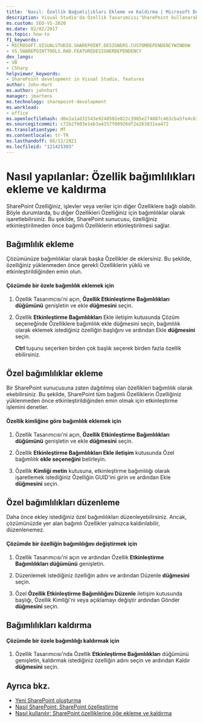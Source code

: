 ```yaml
---
title: 'Nasıl: Özellik Bağımlılıkları Ekleme ve Kaldırma | Microsoft Docs'
description: Visual Studio'da Özellik Tasarımcısı'SharePoint kullanarak SharePoint çözümünüze özellik bağımlılıkları ekleme ve kaldırmayı Visual Studio.
ms.custom: SEO-VS-2020
ms.date: 02/02/2017
ms.topic: how-to
f1_keywords:
- MICROSOFT.VISUALSTUDIO.SHAREPOINT.DESIGNERS.CUSTOMDEPENDENCYWINDOW
- VS.SHAREPOINTTOOLS.RAD.FEATUREDESIGNERDEPENDENCY
dev_langs:
- VB
- CSharp
helpviewer_keywords:
- SharePoint development in Visual Studio, features
author: John-Hart
ms.author: johnhart
manager: jmartens
ms.technology: sharepoint-development
ms.workload:
- office
ms.openlocfilehash: d0e2a1ad31543e9248502e822c3905e274887c463cba5fe4c63c0b4c4acbb5c1
ms.sourcegitcommit: c72b2f603e1eb3a4157f00926df2e263831ea472
ms.translationtype: MT
ms.contentlocale: tr-TR
ms.lasthandoff: 08/12/2021
ms.locfileid: "121425303"
---
```

# <a name="how-to-add-and-remove-feature-dependencies"></a>Nasıl yapılanlar: Özellik bağımlılıkları ekleme ve kaldırma
  SharePoint Özelliğiniz, işlevler veya veriler için diğer Özelliklere bağlı olabilir. Böyle durumlarda, bu diğer Özellikleri Özelliğiniz için bağımlılıklar olarak işaretlebilirsiniz. Bu şekilde, SharePoint sunucusu, özelliğiniz etkinleştirilmeden önce bağımlı Özelliklerin etkinleştirilmesi sağlar.

## <a name="add-dependencies"></a>Bağımlılık ekleme
 Çözümünüze bağımlılıklar olarak başka Özellikler de eklersiniz. Bu şekilde, özelliğiniz yüklenmeden önce gerekli Özelliklerin yüklü ve etkinleştirildiğinden emin olun.

#### <a name="to-add-a-dependency-on-a-feature-in-the-solution"></a>Çözümde bir özele bağımlılık eklemek için

1. Özellik Tasarımcısı'ni açın, **Özellik Etkinleştirme Bağımlılıkları düğümünü** genişletin ve ekle **düğmesini** seçin.

2. Özellik **Etkinleştirme Bağımlılıkları** Ekle iletişim kutusunda  Çözüm seçeneğinde Özelliklere bağımlılık ekle düğmesini seçin, bağımlılık olarak eklemek istediğiniz özelliğin başlığını ve ardından Ekle **düğmesini** seçin.

     **Ctrl** tuşunu seçerken birden çok başlık seçerek birden fazla özellik ebilirsiniz.

## <a name="addi-custom-dependencies"></a>Özel bağımlılıklar ekleme
 Bir SharePoint sunucusuna zaten dağıtılmış olan özellikleri bağımlılık olarak ekebilirsiniz. Bu şekilde, SharePoint tüm bağımlı Özelliklerin Özelliğiniz yüklenmeden önce etkinleştirildiğinden emin olmak için etkinleştirme işlemini denetler.

#### <a name="to-add-a-dependency-by-the-feature-id"></a>Özellik kimliğine göre bağımlılık eklemek için

1. Özellik Tasarımcısı'ni açın, **Özellik Etkinleştirme Bağımlılıkları düğümünü** genişletin ve ekle **düğmesini** seçin.

2. Özellik **Etkinleştirme Bağımlılıkları Ekle iletişim** kutusunda Özel bağımlılık **ekle seçeneğini** belirleyin.

3. Özellik **Kimliği metin** kutusuna, etkinleştirme bağımlılığı olarak işaretlemek istediğiniz Özelliğin GUID'ini girin ve ardından Ekle **düğmesini** seçin.

## <a name="edit-custom-dependencies"></a>Özel bağımlılıkları düzenleme
 Daha önce ekley istediğiniz özel bağımlılıkları düzenleyebilirsiniz. Ancak, çözümünüzde yer alan bağımlı Özellikler yalnızca kaldırılabilir, düzenlenemez.

#### <a name="to-change-a-dependency-on-a-feature-in-the-solution"></a>Çözümde bir özelliğin bağımlılığını değiştirmek için

1. Özellik Tasarımcısı'ni açın ve ardından Özellik **Etkinleştirme Bağımlılıkları düğümünü** genişletin.

2. Düzenlemek istediğiniz özelliğin adını ve ardından Düzenle **düğmesini** seçin.

3. Özel **Özellik Etkinleştirme Bağımlılığını Düzenle** iletişim kutusunda başlığı, Özellik Kimliği'ni veya açıklamayı değiştir ardından Gönder **düğmesini** seçin.

## <a name="remove-dependencies"></a>Bağımlılıkları kaldırma

#### <a name="to-remove-a-dependency-on-a-feature-in-the-solution"></a>Çözümde bir özele bağımlılığı kaldırmak için

1. Özellik Tasarımcısı'nda Özellik **Etkinleştirme Bağımlılıkları** düğümünü genişletin, kaldırmak istediğiniz özelliğin adını seçin ve ardından Kaldır **düğmesini** seçin.

## <a name="see-also"></a>Ayrıca bkz.
- [Yeni SharePoint oluşturma](../sharepoint/creating-sharepoint-features.md)
- [Nasıl SharePoint: SharePoint özelleştirme](../sharepoint/how-to-customize-a-sharepoint-feature.md)
- [Nasıl kullanılır: SharePoint özelliklerine öğe ekleme ve kaldırma](../sharepoint/how-to-add-and-remove-items-to-sharepoint-features.md)
